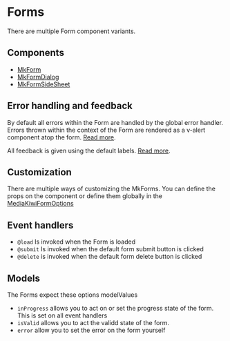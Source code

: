 # Forms

There are multiple Form component variants.

## Components

- [MkForm](./MkForm.md)
- [MkFormDialog](./MkFormDialog.md)
- [MkFormSideSheet](./MkFormSideSheet.md)

## Error handling and feedback

By default all errors within the Form are handled by the global error handler.
Errors thrown within the context of the Form are rendered as a v-alert component atop the form. [Read more](./../../Feedback/ErrorHandling.md).

All feedback is given using the default labels. [Read more](./../../Feedback/FormMessages.md).

## Customization

There are multiple ways of customizing the MkForms. You can define the props on the component or define them globally in the [MediaKiwiFormOptions](./MediaKiwiFormOptions.md)

## Event handlers

- `@load` Is invoked when the Form is loaded
- `@submit` Is invoked when the default form submit button is clicked
- `@delete` is invoked when the default form delete button is clicked

## Models

The Forms expect these options modelValues

- `inProgress` allows you to act on or set the progress state of the form. This is set on all event handlers
- `isValid` allows you to act the validd state of the form.
- `error` allow you to set the error on the form yourself
